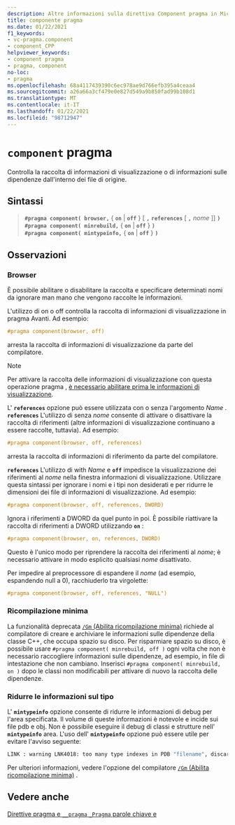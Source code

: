 ```yaml
---
description: Altre informazioni sulla direttiva Component pragma in Microsoft C/C++
title: componente pragma
ms.date: 01/22/2021
f1_keywords:
- vc-pragma.component
- component_CPP
helpviewer_keywords:
- component pragma
- pragma, component
no-loc:
- pragma
ms.openlocfilehash: 68a4117439390c6ec978ae9d766efb395a4ceaa4
ms.sourcegitcommit: a26a66a3cf479e0e827d549a9b850fad99b108d1
ms.translationtype: MT
ms.contentlocale: it-IT
ms.lasthandoff: 01/22/2021
ms.locfileid: "98712947"
---
```

# <a name="component-no-locpragma"></a>`component` pragma

Controlla la raccolta di informazioni di visualizzazione o di informazioni sulle dipendenze dall'interno dei file di origine.

## <a name="syntax"></a>Sintassi

> **`#pragma component( browser,`** { **`on`** \| **`off`** } \[ **`,`** **`references`** \[ **`,`** *nome* ]] **`)`** \
> **`#pragma component( minrebuild,`** { **`on`** \| **`off`** } **`)`** \
> **`#pragma component( mintypeinfo,`** { **`on`** \| **`off`** } **`)`**

## <a name="remarks"></a>Osservazioni

### <a name="browser"></a>Browser

È possibile abilitare o disabilitare la raccolta e specificare determinati nomi da ignorare man mano che vengono raccolte le informazioni.

L'utilizzo di on o off controlla la raccolta di informazioni di visualizzazione in pragma Avanti. Ad esempio:

```cpp
#pragma component(browser, off)
```

arresta la raccolta di informazioni di visualizzazione da parte del compilatore.

> [!NOTE]
> Per attivare la raccolta delle informazioni di visualizzazione con questa operazione pragma , [è necessario abilitare prima le informazioni di visualizzazione](../build/reference/building-browse-information-files-overview.md).

L' **`references`** opzione può essere utilizzata con o senza l'argomento *Name* . **`references`** L'utilizzo di senza *nome* consente di attivare o disattivare la raccolta di riferimenti (altre informazioni di visualizzazione continuano a essere raccolte, tuttavia). Ad esempio:

```cpp
#pragma component(browser, off, references)
```

arresta la raccolta di informazioni di riferimento da parte del compilatore.

**`references`** L'utilizzo di with *Name* e **`off`** impedisce la visualizzazione dei riferimenti al *nome* nella finestra informazioni di visualizzazione. Utilizzare questa sintassi per ignorare i nomi e i tipi non desiderati e per ridurre le dimensioni dei file di informazioni di visualizzazione. Ad esempio:

```cpp
#pragma component(browser, off, references, DWORD)
```

Ignora i riferimenti a DWORD da quel punto in poi. È possibile riattivare la raccolta di riferimenti a DWORD utilizzando **`on`** :

```cpp
#pragma component(browser, on, references, DWORD)
```

Questo è l'unico modo per riprendere la raccolta dei riferimenti al *nome*; è necessario attivare in modo esplicito qualsiasi *nome* disattivato.

Per impedire al preprocessore di espandere il *nome* (ad esempio, espandendo null a 0), racchiuderlo tra virgolette:

```cpp
#pragma component(browser, off, references, "NULL")
```

### <a name="minimal-rebuild"></a>Ricompilazione minima

La funzionalità deprecata [ `/Gm` (Abilita ricompilazione minima)](../build/reference/gm-enable-minimal-rebuild.md) richiede al compilatore di creare e archiviare le informazioni sulle dipendenze della classe C++, che occupa spazio su disco. Per risparmiare spazio su disco, è possibile usare `#pragma component( minrebuild, off )` ogni volta che non è necessario raccogliere informazioni sulle dipendenze, ad esempio, in file di intestazione che non cambiano. Inserisci `#pragma component( minrebuild, on )` dopo le classi non modificabili per attivare di nuovo la raccolta delle dipendenze.

### <a name="reduce-type-information"></a>Ridurre le informazioni sul tipo

L' **`mintypeinfo`** opzione consente di ridurre le informazioni di debug per l'area specificata. Il volume di queste informazioni è notevole e incide sui file pdb e obj. Non è possibile eseguire il debug di classi e strutture nell' **`mintypeinfo`** area. L'uso dell' **`mintypeinfo`** opzione può essere utile per evitare l'avviso seguente:

```cmd
LINK : warning LNK4018: too many type indexes in PDB "filename", discarding subsequent type information
```

Per ulteriori informazioni, vedere l'opzione del compilatore [ `/Gm` (Abilita ricompilazione minima)](../build/reference/gm-enable-minimal-rebuild.md) .

## <a name="see-also"></a>Vedere anche

[Direttive pragma e `__pragma` `_Pragma` parole chiave e](./pragma-directives-and-the-pragma-keyword.md)
